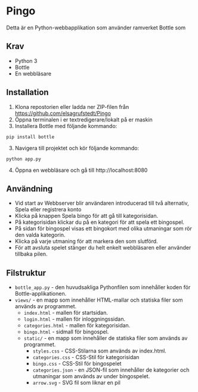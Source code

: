 # Pingo
Detta är en Python-webbapplikation som använder ramverket Bottle som 

## Krav
* Python 3
* Bottle
* En webbläsare

## Installation
1. Klona repostorien eller ladda ner ZIP-filen från https://github.com/elsagrufstedt/Pingo
2. Öppna terminalen i er textredigerare/lokalt på er maskin
2. Installera Bottle med följande kommando:
```
pip install bottle
```
3. Navigera till projektet och kör följande kommando:
```
python app.py
```
4. Öppna en webbläsare och gå till http://localhost:8080

## Användning
* Vid start av Webbserver blir användaren introducerad till två alternativ, Spela eller registrera konto
* Klicka på knappen Spela bingo för att gå till kategorisidan.
* På kategorisidan klickar du på en kategori för att spela ett bingospel.
* På sidan för bingospel visas ett bingokort med olika utmaningar som rör den valda kategorin.
* Klicka på varje utmaning för att markera den som slutförd.
* För att avsluta spelet stänger du helt enkelt webbläsaren eller använder tillbaka pilen.

## Filstruktur
* `bottle_app.py` - den huvudsakliga Pythonfilen som innehåller koden för Bottle-applikationen.
* `views/` - en mapp som innehåller HTML-mallar och statiska filer som används av programmet.
    * `index.html` - mallen för startsidan.
    * `login.html` - mallen för inloggningssidan.
    * `categories.html` - mallen för kategorisidan.
    * `bingo.html` - sidmall för bingospel.
    * `static/` - en mapp som innehåller de statiska filer som används av programmet.
        * `styles.css` - CSS-Stilarna som används av index.html.
        * `categories.css` - CSS-Stil för kategorisidan
        * `bingo.css` - CSS-Stil för bingospelet
        * `categories.json` - en JSON-fil som innehåller de kategorier och utmaningar som används av under bingospelet.
        * `arrow.svg` - SVG fil som liknar en pil
        
